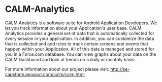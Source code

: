 CALM-Analytics
==============
CALM Analytics is a software suite for Android Application Developers. We let you track information about your Application's user base. CALM Analytics provides
a general set of data that is automatically collected for every session in your application. In addition, you can customize the data that is collected and add
rules to track certain screens and events that happen within your Application. All of this data is managed and stored for you in a Force.com database.
You can view graphs about your data on the CALM Dashboard and look at trends on a daily or monthly basis.

For more information about our project please visit:
   http://se-capstone.appspot.com/calm/calm.html
